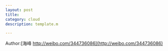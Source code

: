 ```yaml
---
layout: post
title: 
category: cloud
description: template.m

---
```


Author:[海峰 http://weibo.com/344736086](http://weibo.com/344736086)


